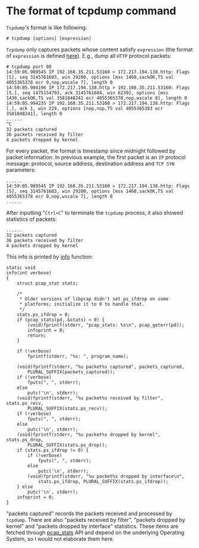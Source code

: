 # The format of tcpdump command

`Tcpdump`'s format is like following:  

	# tcpdump [options] [expression]

`Tcpdump` only captures packets whose content satisfy `expression` (the format of `expression` is defined [here](https://www.tcpdump.org/manpages/pcap-filter.7.html)). E.g., dump all `HTTP` protocol packets:   

	# tcpdump port 80
	14:59:05.989545 IP 192.168.35.211.53160 > 172.217.194.138.http: Flags [S], seq 3145761683, win 29200, options [mss 1460,sackOK,TS val 4055365378 ecr 0,nop,wscale 7], length 0
    14:59:05.994196 IP 172.217.194.138.http > 192.168.35.211.53160: Flags [S.], seq 1475154793, ack 3145761684, win 62392, options [mss 1430,sackOK,TS val 3581048241 ecr 4055365378,nop,wscale 8], length 0
    14:59:05.994235 IP 192.168.35.211.53160 > 172.217.194.138.http: Flags [.], ack 1, win 229, options [nop,nop,TS val 4055365383 ecr 3581048241], length 0
    ......
	^C
	32 packets captured
	36 packets received by filter
	4 packets dropped by kernel

For every packet, the format is timestamp since midnight followed by packet information. In previous example, the first packet is an `IP` protocol message: protocol, source address, destination address and `TCP SYN` parameters:  

	......
	14:59:05.989545 IP 192.168.35.211.53160 > 172.217.194.138.http: Flags [S], seq 3145761683, win 29200, options [mss 1460,sackOK,TS val 4055365378 ecr 0,nop,wscale 7], length 0
	......

After inputting "`Ctrl+C`" to terminate the `tcpdump` process, it also showed statistics of packets:  

	......
	32 packets captured
	36 packets received by filter
	4 packets dropped by kernel


This info is printed by [info](https://github.com/the-tcpdump-group/tcpdump/blob/65969779d7bfc916dbedc32fbcc8dbb49a4a19de/tcpdump.c#L2637) function:  

	static void
	info(int verbose)
	{
		struct pcap_stat stats;
	
		/*
		 * Older versions of libpcap didn't set ps_ifdrop on some
		 * platforms; initialize it to 0 to handle that.
		 */
		stats.ps_ifdrop = 0;
		if (pcap_stats(pd, &stats) < 0) {
			(void)fprintf(stderr, "pcap_stats: %s\n", pcap_geterr(pd));
			infoprint = 0;
			return;
		}
	
		if (!verbose)
			fprintf(stderr, "%s: ", program_name);
	
		(void)fprintf(stderr, "%u packet%s captured", packets_captured,
		    PLURAL_SUFFIX(packets_captured));
		if (!verbose)
			fputs(", ", stderr);
		else
			putc('\n', stderr);
		(void)fprintf(stderr, "%u packet%s received by filter", stats.ps_recv,
		    PLURAL_SUFFIX(stats.ps_recv));
		if (!verbose)
			fputs(", ", stderr);
		else
			putc('\n', stderr);
		(void)fprintf(stderr, "%u packet%s dropped by kernel", stats.ps_drop,
		    PLURAL_SUFFIX(stats.ps_drop));
		if (stats.ps_ifdrop != 0) {
			if (!verbose)
				fputs(", ", stderr);
			else
				putc('\n', stderr);
			(void)fprintf(stderr, "%u packet%s dropped by interface\n",
			    stats.ps_ifdrop, PLURAL_SUFFIX(stats.ps_ifdrop));
		} else
			putc('\n', stderr);
		infoprint = 0;
	}

"packets captured" records the packets received and processed by `tcpdump`. There are also "packets received by filter", "packets dropped by kernel" and "packets dropped by interface" statistics. These items are fetched through [pcap_stats](https://www.tcpdump.org/manpages/pcap_stats.3pcap.html) API and depend on the underlying Operating System, so I would not elaborate them here. 
